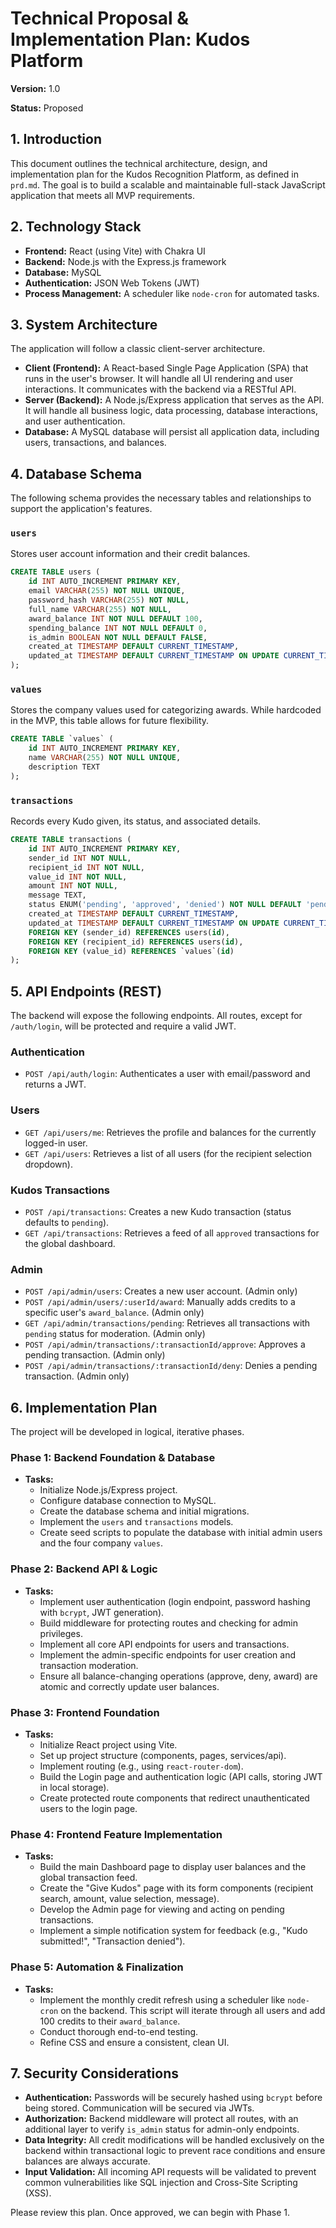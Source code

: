 # Technical Proposal & Implementation Plan: Kudos Platform

**Version:** 1.0

**Status:** Proposed

## 1. Introduction

This document outlines the technical architecture, design, and implementation plan for the Kudos Recognition Platform, as defined in `prd.md`. The goal is to build a scalable and maintainable full-stack JavaScript application that meets all MVP requirements.

## 2. Technology Stack

- **Frontend:** React (using Vite) with Chakra UI
- **Backend:** Node.js with the Express.js framework
- **Database:** MySQL
- **Authentication:** JSON Web Tokens (JWT)
- **Process Management:** A scheduler like `node-cron` for automated tasks.

## 3. System Architecture

The application will follow a classic client-server architecture.

- **Client (Frontend):** A React-based Single Page Application (SPA) that runs in the user's browser. It will handle all UI rendering and user interactions. It communicates with the backend via a RESTful API.
- **Server (Backend):** A Node.js/Express application that serves as the API. It will handle all business logic, data processing, database interactions, and user authentication.
- **Database:** A MySQL database will persist all application data, including users, transactions, and balances.



## 4. Database Schema

The following schema provides the necessary tables and relationships to support the application's features.

### `users`

Stores user account information and their credit balances.

```sql
CREATE TABLE users (
    id INT AUTO_INCREMENT PRIMARY KEY,
    email VARCHAR(255) NOT NULL UNIQUE,
    password_hash VARCHAR(255) NOT NULL,
    full_name VARCHAR(255) NOT NULL,
    award_balance INT NOT NULL DEFAULT 100,
    spending_balance INT NOT NULL DEFAULT 0,
    is_admin BOOLEAN NOT NULL DEFAULT FALSE,
    created_at TIMESTAMP DEFAULT CURRENT_TIMESTAMP,
    updated_at TIMESTAMP DEFAULT CURRENT_TIMESTAMP ON UPDATE CURRENT_TIMESTAMP
);
```

### `values`

Stores the company values used for categorizing awards. While hardcoded in the MVP, this table allows for future flexibility.

```sql
CREATE TABLE `values` (
    id INT AUTO_INCREMENT PRIMARY KEY,
    name VARCHAR(255) NOT NULL UNIQUE,
    description TEXT
);
```

### `transactions`

Records every Kudo given, its status, and associated details.

```sql
CREATE TABLE transactions (
    id INT AUTO_INCREMENT PRIMARY KEY,
    sender_id INT NOT NULL,
    recipient_id INT NOT NULL,
    value_id INT NOT NULL,
    amount INT NOT NULL,
    message TEXT,
    status ENUM('pending', 'approved', 'denied') NOT NULL DEFAULT 'pending',
    created_at TIMESTAMP DEFAULT CURRENT_TIMESTAMP,
    updated_at TIMESTAMP DEFAULT CURRENT_TIMESTAMP ON UPDATE CURRENT_TIMESTAMP,
    FOREIGN KEY (sender_id) REFERENCES users(id),
    FOREIGN KEY (recipient_id) REFERENCES users(id),
    FOREIGN KEY (value_id) REFERENCES `values`(id)
);
```

## 5. API Endpoints (REST)

The backend will expose the following endpoints. All routes, except for `/auth/login`, will be protected and require a valid JWT.

### Authentication
- `POST /api/auth/login`: Authenticates a user with email/password and returns a JWT.

### Users
- `GET /api/users/me`: Retrieves the profile and balances for the currently logged-in user.
- `GET /api/users`: Retrieves a list of all users (for the recipient selection dropdown).

### Kudos Transactions
- `POST /api/transactions`: Creates a new Kudo transaction (status defaults to `pending`).
- `GET /api/transactions`: Retrieves a feed of all `approved` transactions for the global dashboard.

### Admin
- `POST /api/admin/users`: Creates a new user account. (Admin only)
- `POST /api/admin/users/:userId/award`: Manually adds credits to a specific user's `award_balance`. (Admin only)
- `GET /api/admin/transactions/pending`: Retrieves all transactions with `pending` status for moderation. (Admin only)
- `POST /api/admin/transactions/:transactionId/approve`: Approves a pending transaction. (Admin only)
- `POST /api/admin/transactions/:transactionId/deny`: Denies a pending transaction. (Admin only)

## 6. Implementation Plan

The project will be developed in logical, iterative phases.

### Phase 1: Backend Foundation & Database
- **Tasks:**
    - Initialize Node.js/Express project.
    - Configure database connection to MySQL.
    - Create the database schema and initial migrations.
    - Implement the `users` and `transactions` models.
    - Create seed scripts to populate the database with initial admin users and the four company `values`.

### Phase 2: Backend API & Logic
- **Tasks:**
    - Implement user authentication (login endpoint, password hashing with `bcrypt`, JWT generation).
    - Build middleware for protecting routes and checking for admin privileges.
    - Implement all core API endpoints for users and transactions.
    - Implement the admin-specific endpoints for user creation and transaction moderation.
    - Ensure all balance-changing operations (approve, deny, award) are atomic and correctly update user balances.

### Phase 3: Frontend Foundation
- **Tasks:**
    - Initialize React project using Vite.
    - Set up project structure (components, pages, services/api).
    - Implement routing (e.g., using `react-router-dom`).
    - Build the Login page and authentication logic (API calls, storing JWT in local storage).
    - Create protected route components that redirect unauthenticated users to the login page.

### Phase 4: Frontend Feature Implementation
- **Tasks:**
    - Build the main Dashboard page to display user balances and the global transaction feed.
    - Create the "Give Kudos" page with its form components (recipient search, amount, value selection, message).
    - Develop the Admin page for viewing and acting on pending transactions.
    - Implement a simple notification system for feedback (e.g., "Kudo submitted!", "Transaction denied").

### Phase 5: Automation & Finalization
- **Tasks:**
    - Implement the monthly credit refresh using a scheduler like `node-cron` on the backend. This script will iterate through all users and add 100 credits to their `award_balance`.
    - Conduct thorough end-to-end testing.
    - Refine CSS and ensure a consistent, clean UI.

## 7. Security Considerations

- **Authentication:** Passwords will be securely hashed using `bcrypt` before being stored. Communication will be secured via JWTs.
- **Authorization:** Backend middleware will protect all routes, with an additional layer to verify `is_admin` status for admin-only endpoints.
- **Data Integrity:** All credit modifications will be handled exclusively on the backend within transactional logic to prevent race conditions and ensure balances are always accurate.
- **Input Validation:** All incoming API requests will be validated to prevent common vulnerabilities like SQL injection and Cross-Site Scripting (XSS).

Please review this plan. Once approved, we can begin with Phase 1.